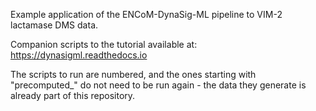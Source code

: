 Example application of the ENCoM-DynaSig-ML pipeline to VIM-2 lactamase DMS data.

Companion scripts to the tutorial available at: https://dynasigml.readthedocs.io

The scripts to run are numbered, and the ones starting with "precomputed_" do not
need to be run again - the data they generate is already part of this repository.
